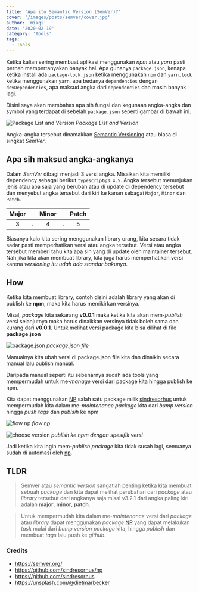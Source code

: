 ```yaml
---
title: 'Apa itu Semantic Version (SemVer)?'
cover: '/images/posts/semver/cover.jpg'
author: 'mikqi'
date: '2020-02-19'
category: 'Tools'
tags:
  - Tools
---
```


Ketika kalian sering membuat aplikasi menggunakan _npm_ atau _yarn_ pasti pernah mempertanyakan banyak hal. Apa gunanya `package.json`, kenapa ketika install ada `package-lock.json` ketika menggunakan `npm` dan `yarn.lock` ketika menggunakan `yarn`, apa bedanya `dependencies` dengan `devDependencies`, apa maksud angka dari `dependencies` dan masih banyak lagi.

Disini saya akan membahas apa sih fungsi dan kegunaan angka-angka dan symbol yang terdapat di sebelah `package.json` seperti gambar di bawah ini.

![Package List and Version](/images/posts/semver/package.png#forty-percent)
_Package List and Version_

Angka-angka tersebut dinamakkan [Semantic Versioning](https://semver.org) atau biasa di singkat _SemVer_.

## Apa sih maksud angka-angkanya

Dalam _SemVer_ dibagi menjadi 3 versi angka. Misalkan kita memiliki dependency sebagai berikut `typescript@3.4.5`. Angka tersebut menunjukan jenis atau apa saja yang berubah atau di update di dependency tersebut dan menyebut angka tersebut dari kiri ke kanan sebagai `Major`, `Minor` dan `Patch`.

| Major |     | Minor |     | Patch |
| :---: | :-: | :---: | :-: | :---: |
|   3   |  .  |   4   |  .  |   5   |

Biasanya kalo kita sering menggunakan library orang, kita secara tidak sadar pasti memperhatikan versi atau angka tersebut. Versi atau angka tersebut memberi tahu kita apa sih yang di update oleh maintainer tersebut. Nah jika kita akan membuat library, kita juga harus memperhatikan versi karena _versioning itu udah ada standar bakunya_.

## How

Ketika kita membuat library, contoh disini adalah library yang akan di publish ke **npm**, maka kita harus memikirkan versinya.

Misal, _package_ kita sekarang **v0.0.1** maka ketika kita akan mem-_publish_ versi selanjutnya maka harus dinaikkan versinya tidak boleh sama dan kurang dari **v0.0.1**. Untuk melihat versi package kita bisa dilihat di file **package.json**

![package.json](https://miro.medium.com/max/1832/1*SJ63Txi-IBaEKi0BTyKELw.png)
_package.json file_

Manualnya kita ubah versi di package.json file kita dan dinaikin secara manual lalu publish manual.

Daripada manual seperti itu sebenarnya sudah ada tools yang mempermudah untuk me-_manage_ versi dari package kita hingga publish ke npm.

Kita dapat menggunakan [NP](https://github.com/sindresorhus/np) salah satu package milik [sindresorhus](https://github.com/sindresorhus) untuk mempermudah kita dalam me-_maintenance_ _package_ kita dari _bump version_ hingga _push tags_ dan _publsih_ ke npm

![flow np](https://raw.githubusercontent.com/sindresorhus/np/master/screenshot.gif)
_flow np_

![choose version](https://raw.githubusercontent.com/sindresorhus/np/master/screenshot-ui.png)
_publish ke npm dengan spesifik versi_

Jadi ketika kita ingin mem-_publish package_ kita tidak susah lagi, semuanya sudah di automasi oleh [np](https://github.com/sindresorhus/np).

## TLDR

> Semver atau _semantic version_ sangatlah penting ketika kita membuat sebuah _package_ dan kita dapat melihat perubahan dari _package_ atau _library_ tersebut dari angkanya saja misal v3.2.1 dari angka paling kiri adalah **major**, **minor**, **patch**.

> Untuk mempermudah kita dalam me-_maintenance_ versi dari _package_ atau _library_ dapat menggunakan _package_ [NP](https://github.com/sindresorhus/np) yang dapat melakukan _task_ mulai dari _bump version package_ kita, hingga _publish_ dan membuat _tags_ lalu push ke _github_.

### Credits

- <https://semver.org/>
- <https://github.com/sindresorhus/np>
- <https://github.com/sindresorhus>
- <https://unsplash.com/@dietmarbecker>
